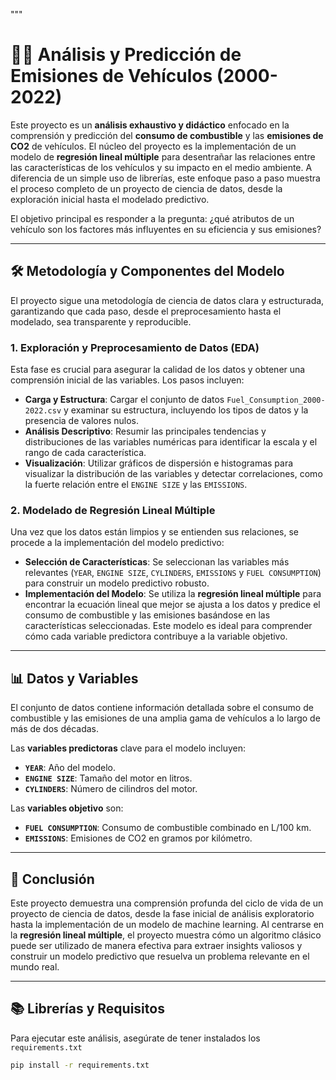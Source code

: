 """

# 🚗💨 Análisis y Predicción de Emisiones de Vehículos (2000-2022)

Este proyecto es un **análisis exhaustivo y didáctico** enfocado en la comprensión y predicción del **consumo de combustible** y las **emisiones de CO2** de vehículos. El núcleo del proyecto es la implementación de un modelo de **regresión lineal múltiple** para desentrañar las relaciones entre las características de los vehículos y su impacto en el medio ambiente. A diferencia de un simple uso de librerías, este enfoque paso a paso muestra el proceso completo de un proyecto de ciencia de datos, desde la exploración inicial hasta el modelado predictivo.

El objetivo principal es responder a la pregunta: ¿qué atributos de un vehículo son los factores más influyentes en su eficiencia y sus emisiones?

---

## 🛠️ Metodología y Componentes del Modelo

El proyecto sigue una metodología de ciencia de datos clara y estructurada, garantizando que cada paso, desde el preprocesamiento hasta el modelado, sea transparente y reproducible.

### 1. Exploración y Preprocesamiento de Datos (EDA)

Esta fase es crucial para asegurar la calidad de los datos y obtener una comprensión inicial de las variables. Los pasos incluyen:

- **Carga y Estructura**: Cargar el conjunto de datos `Fuel_Consumption_2000-2022.csv` y examinar su estructura, incluyendo los tipos de datos y la presencia de valores nulos.
- **Análisis Descriptivo**: Resumir las principales tendencias y distribuciones de las variables numéricas para identificar la escala y el rango de cada característica.
- **Visualización**: Utilizar gráficos de dispersión e histogramas para visualizar la distribución de las variables y detectar correlaciones, como la fuerte relación entre el `ENGINE SIZE` y las `EMISSIONS`.

### 2. Modelado de Regresión Lineal Múltiple

Una vez que los datos están limpios y se entienden sus relaciones, se procede a la implementación del modelo predictivo:

- **Selección de Características**: Se seleccionan las variables más relevantes (`YEAR`, `ENGINE SIZE`, `CYLINDERS`, `EMISSIONS` y `FUEL CONSUMPTION`) para construir un modelo predictivo robusto.
- **Implementación del Modelo**: Se utiliza la **regresión lineal múltiple** para encontrar la ecuación lineal que mejor se ajusta a los datos y predice el consumo de combustible y las emisiones basándose en las características seleccionadas. Este modelo es ideal para comprender cómo cada variable predictora contribuye a la variable objetivo.

---

## 📊 Datos y Variables

El conjunto de datos contiene información detallada sobre el consumo de combustible y las emisiones de una amplia gama de vehículos a lo largo de más de dos décadas.

Las **variables predictoras** clave para el modelo incluyen:

- **`YEAR`**: Año del modelo.
- **`ENGINE SIZE`**: Tamaño del motor en litros.
- **`CYLINDERS`**: Número de cilindros del motor.

Las **variables objetivo** son:

- **`FUEL CONSUMPTION`**: Consumo de combustible combinado en L/100 km.
- **`EMISSIONS`**: Emisiones de CO2 en gramos por kilómetro.

---

## 🚀 Conclusión

Este proyecto demuestra una comprensión profunda del ciclo de vida de un proyecto de ciencia de datos, desde la fase inicial de análisis exploratorio hasta la implementación de un modelo de machine learning. Al centrarse en la **regresión lineal múltiple**, el proyecto muestra cómo un algoritmo clásico puede ser utilizado de manera efectiva para extraer insights valiosos y construir un modelo predictivo que resuelva un problema relevante en el mundo real.

---

## 📚 Librerías y Requisitos

Para ejecutar este análisis, asegúrate de tener instalados los `requirements.txt`

```bash
pip install -r requirements.txt
```
